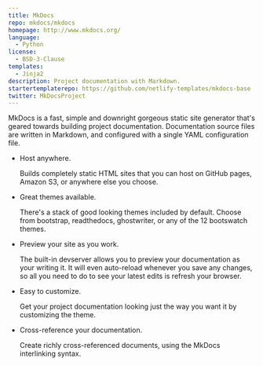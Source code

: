 ```yaml
---
title: MkDocs
repo: mkdocs/mkdocs
homepage: http://www.mkdocs.org/
language:
  - Python
license:
  - BSD-3-Clause
templates:
  - Jinja2
description: Project documentation with Markdown.
startertemplaterepo: https://github.com/netlify-templates/mkdocs-base
twitter: MkDocsProject
---
```


MkDocs is a fast, simple and downright gorgeous static site generator that's geared towards building project documentation. Documentation source files are written in Markdown, and configured with a single YAML configuration file.

- Host anywhere.

  Builds completely static HTML sites that you can host on GitHub pages, Amazon S3, or anywhere else you choose.

- Great themes available.

  There's a stack of good looking themes included by default. Choose from bootstrap, readthedocs, ghostwriter, or any of the 12 bootswatch themes.

- Preview your site as you work.

  The built-in devserver allows you to preview your documentation as your writing it. It will even auto-reload whenever you save any changes, so all you need to do to see your latest edits is refresh your browser.

- Easy to customize.

  Get your project documentation looking just the way you want it by customizing the theme.

- Cross-reference your documentation.

  Create richly cross-referenced documents, using the MkDocs interlinking syntax.
